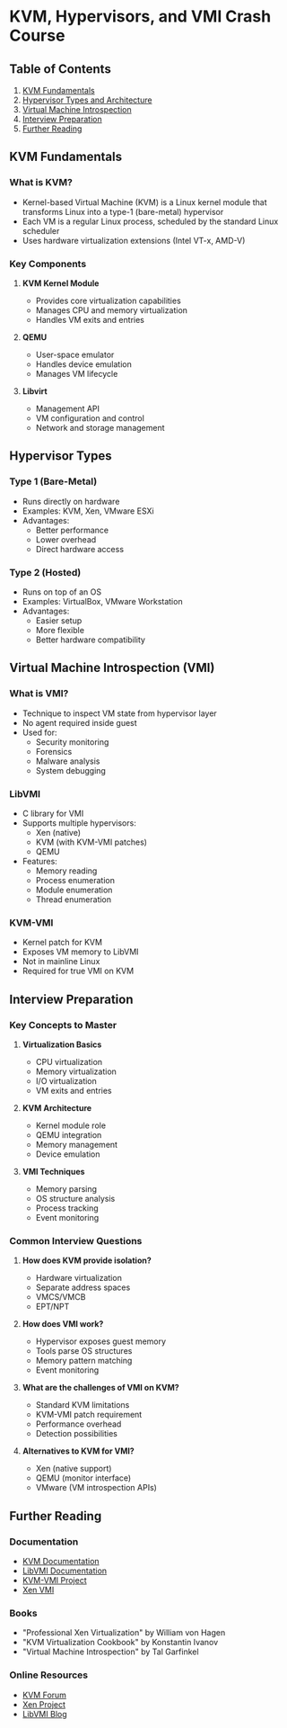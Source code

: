 # KVM, Hypervisors, and VMI Crash Course

## Table of Contents
1. [KVM Fundamentals](#kvm-fundamentals)
2. [Hypervisor Types and Architecture](#hypervisor-types)
3. [Virtual Machine Introspection](#vmi)
4. [Interview Preparation](#interview-prep)
5. [Further Reading](#further-reading)

## KVM Fundamentals

### What is KVM?
- Kernel-based Virtual Machine (KVM) is a Linux kernel module that transforms Linux into a type-1 (bare-metal) hypervisor
- Each VM is a regular Linux process, scheduled by the standard Linux scheduler
- Uses hardware virtualization extensions (Intel VT-x, AMD-V)

### Key Components
1. **KVM Kernel Module**
   - Provides core virtualization capabilities
   - Manages CPU and memory virtualization
   - Handles VM exits and entries

2. **QEMU**
   - User-space emulator
   - Handles device emulation
   - Manages VM lifecycle

3. **Libvirt**
   - Management API
   - VM configuration and control
   - Network and storage management

## Hypervisor Types

### Type 1 (Bare-Metal)
- Runs directly on hardware
- Examples: KVM, Xen, VMware ESXi
- Advantages:
  - Better performance
  - Lower overhead
  - Direct hardware access

### Type 2 (Hosted)
- Runs on top of an OS
- Examples: VirtualBox, VMware Workstation
- Advantages:
  - Easier setup
  - More flexible
  - Better hardware compatibility

## Virtual Machine Introspection (VMI)

### What is VMI?
- Technique to inspect VM state from hypervisor layer
- No agent required inside guest
- Used for:
  - Security monitoring
  - Forensics
  - Malware analysis
  - System debugging

### LibVMI
- C library for VMI
- Supports multiple hypervisors:
  - Xen (native)
  - KVM (with KVM-VMI patches)
  - QEMU
- Features:
  - Memory reading
  - Process enumeration
  - Module enumeration
  - Thread enumeration

### KVM-VMI
- Kernel patch for KVM
- Exposes VM memory to LibVMI
- Not in mainline Linux
- Required for true VMI on KVM

## Interview Preparation

### Key Concepts to Master

1. **Virtualization Basics**
   - CPU virtualization
   - Memory virtualization
   - I/O virtualization
   - VM exits and entries

2. **KVM Architecture**
   - Kernel module role
   - QEMU integration
   - Memory management
   - Device emulation

3. **VMI Techniques**
   - Memory parsing
   - OS structure analysis
   - Process tracking
   - Event monitoring

### Common Interview Questions

1. **How does KVM provide isolation?**
   - Hardware virtualization
   - Separate address spaces
   - VMCS/VMCB
   - EPT/NPT

2. **How does VMI work?**
   - Hypervisor exposes guest memory
   - Tools parse OS structures
   - Memory pattern matching
   - Event monitoring

3. **What are the challenges of VMI on KVM?**
   - Standard KVM limitations
   - KVM-VMI patch requirement
   - Performance overhead
   - Detection possibilities

4. **Alternatives to KVM for VMI?**
   - Xen (native support)
   - QEMU (monitor interface)
   - VMware (VM introspection APIs)

## Further Reading

### Documentation
- [KVM Documentation](https://www.linux-kvm.org/page/Documentation)
- [LibVMI Documentation](https://libvmi.com/docs/)
- [KVM-VMI Project](https://github.com/libvmi/kvm-vmi)
- [Xen VMI](https://wiki.xenproject.org/wiki/VMI)

### Books
- "Professional Xen Virtualization" by William von Hagen
- "KVM Virtualization Cookbook" by Konstantin Ivanov
- "Virtual Machine Introspection" by Tal Garfinkel

### Online Resources
- [KVM Forum](https://kvmforum2020.sched.com/)
- [Xen Project](https://xenproject.org/)
- [LibVMI Blog](https://libvmi.com/blog/) 